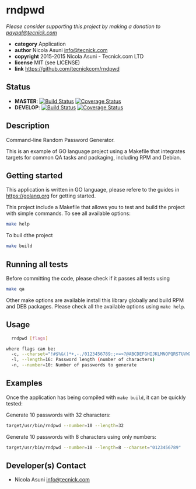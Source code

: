 # rndpwd

*Please consider supporting this project by making a donation to <paypal@tecnick.com>*

* **category**    Application
* **author**      Nicola Asuni <info@tecnick.com>
* **copyright**   2015-2015 Nicola Asuni - Tecnick.com LTD
* **license**     MIT (see LICENSE)
* **link**        https://github.com/tecnickcom/rndpwd

## Status
* **MASTER**: [![Build Status](https://secure.travis-ci.org/tecnickcom/rndpwd.png?branch=master)](https://travis-ci.org/tecnickcom/rndpwd?branch=master)
[![Coverage Status](https://coveralls.io/repos/tecnickcom/rndpwd/badge.svg?branch=master&service=github)](https://coveralls.io/github/tecnickcom/rndpwd?branch=master)
* **DEVELOP**: [![Build Status](https://secure.travis-ci.org/tecnickcom/rndpwd.png?branch=develop)](https://travis-ci.org/tecnickcom/rndpwd?branch=develop)
[![Coverage Status](https://coveralls.io/repos/tecnickcom/rndpwd/badge.svg?branch=develop&service=github)](https://coveralls.io/github/tecnickcom/rndpwd?branch=develop)


## Description

Command-line Random Password Generator.

This is an example of GO language project using a Makefile that integrates targets for common QA tasks and packaging, including RPM and Debian. 

## Getting started

This application is written in GO language, please refere to the guides in https://golang.org for getting started.

This project include a Makefile that allows you to test and build the project with simple commands.
To see all available options:
```bash
make help
```

To buil dthe project

```bash
make build
```

## Running all tests

Before committing the code, please check if it passes all tests using
```bash
make qa
```

Other make options are available install this library globally and build RPM and DEB packages.
Please check all the available options using `make help`.


## Usage

```bash
  rndpwd [flags]

where flags can be:
  -c, --charset="!#$%&()*+,-./0123456789:;<=>?@ABCDEFGHIJKLMNOPQRSTUVWXYZ[]^_abcdefghijklmnopqrstuvwxyz{|}~": String of valid characters for a password
  -l, --length=16: Password length (number of characters)
  -n, --number=10: Number of passwords to generate
```

## Examples

Once the application has being compiled with `make build`, it can be quickly tested:

Generate 10 passwords with 32 characters:
```bash
target/usr/bin/rndpwd --number=10 --length=32
```

Generate 10 passwords with 8 characters using only numbers:
```bash
target/usr/bin/rndpwd --number=10 --length=8 --charset="0123456789"
```

## Developer(s) Contact

* Nicola Asuni <info@tecnick.com>
